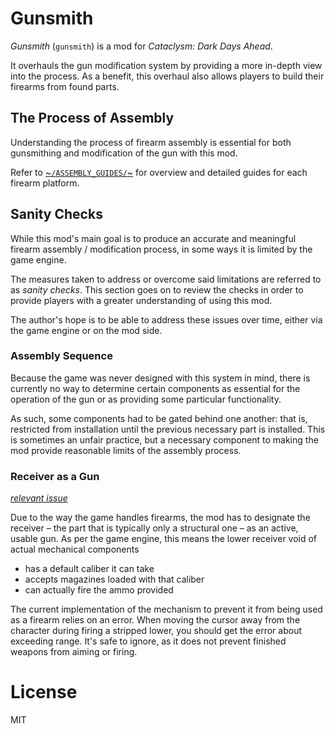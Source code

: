 # Gunsmith

*Gunsmith* (`gunsmith`) is a mod for *Cataclysm: Dark Days Ahead*.

It overhauls the gun modification system by providing a more in-depth view into the process. As a benefit, this overhaul also allows players to build their firearms from found parts.


## The Process of Assembly

Understanding the process of firearm assembly is essential for both gunsmithing and modification of the gun with this mod.

Refer to [~`/ASSEMBLY_GUIDES/`~](/ASSEMBLY_GUIDES/) for overview and detailed guides for each firearm platform.


## Sanity Checks

While this mod's main goal is to produce an accurate and meaningful firearm assembly / modification process, in some ways it is limited by the game engine.

The measures taken to address or overcome said limitations are referred to as *sanity checks*. This section goes on to review the checks in order to provide players with a greater understanding of using this mod.

The author's hope is to be able to address these issues over time, either via the game engine or on the mod side.


### Assembly Sequence

Because the game was never designed with this system in mind, there is currently no way to determine certain components as essential for the operation of the gun or as providing some particular functionality.

As such, some components had to be gated behind one another: that is, restricted from installation until the previous necessary part is installed. This is sometimes an unfair practice, but a necessary component to making the mod provide reasonable limits of the assembly process.


### Receiver as a Gun

[*relevant issue*](https://github.com/FrontierMods/Gunsmith/issues/2)

Due to the way the game handles firearms, the mod has to designate the receiver – the part that is typically only a structural one – as an active, usable gun. As per the game engine, this means the lower receiver void of actual mechanical components

* has a default caliber it can take
* accepts magazines loaded with that caliber
* can actually fire the ammo provided

The current implementation of the mechanism to prevent it from being used as a firearm relies on an error. When moving the cursor away from the character during firing a stripped lower, you should get the error about exceeding range. It's safe to ignore, as it does not prevent finished weapons from aiming or firing.


# License

MIT